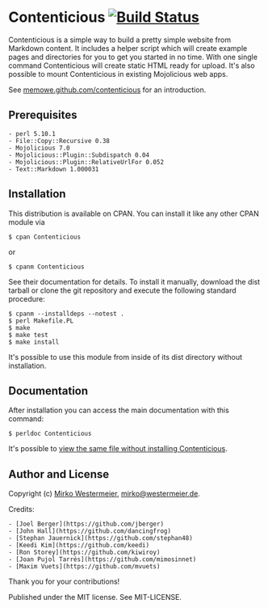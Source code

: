 # Contenticious [![Build Status](https://travis-ci.org/memowe/contenticious.svg?branch=master)](https://travis-ci.org/memowe/contenticious)

Contenticious is a simple way to build a pretty simple website from Markdown content. It includes a helper script which will create example pages and directories for you to get you started in no time. With one single command Contenticious will create static HTML ready for upload. It's also possible to mount Contenticious in existing Mojolicious web apps.

See [memowe.github.com/contenticious](http://memowe.github.com/contenticious) for an introduction.

## Prerequisites

    - perl 5.10.1
    - File::Copy::Recursive 0.38
    - Mojolicious 7.0
    - Mojolicious::Plugin::Subdispatch 0.04
    - Mojolicious::Plugin::RelativeUrlFor 0.052
    - Text::Markdown 1.000031

## Installation

This distribution is available on CPAN. You can install it like any other CPAN module via

    $ cpan Contenticious

or

    $ cpanm Contenticious

See their documentation for details. To install it manually, download the dist tarball or clone the git repository and execute the following standard procedure:

    $ cpanm --installdeps --notest .
    $ perl Makefile.PL
    $ make
    $ make test
    $ make install

It's possible to use this module from inside of its dist directory without installation.

## Documentation

After installation you can access the main documentation with this command:

    $ perldoc Contenticious

It's possible to [view the same file without installing Contenticious](https://github.com/memowe/contenticious/blob/master/lib/Contenticious.pod).

## Author and License

Copyright (c) [Mirko Westermeier](https://github.com/memowe), [mirko@westermeier.de](mailto:mirko@westermeier.de).

Credits:

    - [Joel Berger](https://github.com/jberger)
    - [John Hall](https://github.com/dancingfrog)
    - [Stephan Jauernick](https://github.com/stephan48)
    - [Keedi Kim](https://github.com/keedi)
    - [Ron Storey](https://github.com/kiwiroy)
    - [Joan Pujol Tarrés](https://github.com/mimosinnet)
    - [Maxim Vuets](https://github.com/mvuets)

Thank you for your contributions!

Published under the MIT license. See MIT-LICENSE.
